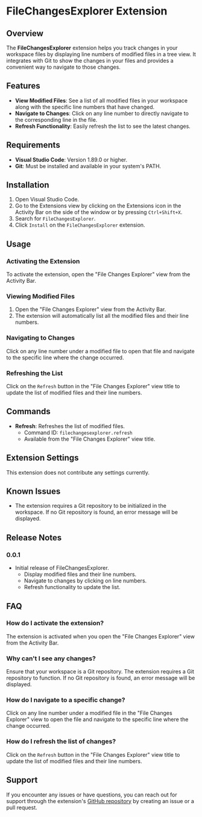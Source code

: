 # FileChangesExplorer Extension

## Overview

The **FileChangesExplorer** extension helps you track changes in your workspace files by displaying line numbers of modified files in a tree view. It integrates with Git to show the changes in your files and provides a convenient way to navigate to those changes.

## Features

- **View Modified Files**: See a list of all modified files in your workspace along with the specific line numbers that have changed.
- **Navigate to Changes**: Click on any line number to directly navigate to the corresponding line in the file.
- **Refresh Functionality**: Easily refresh the list to see the latest changes.

## Requirements

- **Visual Studio Code**: Version 1.89.0 or higher.
- **Git**: Must be installed and available in your system's PATH.

## Installation

1. Open Visual Studio Code.
2. Go to the Extensions view by clicking on the Extensions icon in the Activity Bar on the side of the window or by pressing `Ctrl+Shift+X`.
3. Search for `FileChangesExplorer`.
4. Click `Install` on the `FileChangesExplorer` extension.

## Usage

### Activating the Extension

To activate the extension, open the "File Changes Explorer" view from the Activity Bar.

### Viewing Modified Files

1. Open the "File Changes Explorer" view from the Activity Bar.
2. The extension will automatically list all the modified files and their line numbers.

### Navigating to Changes

Click on any line number under a modified file to open that file and navigate to the specific line where the change occurred.

### Refreshing the List

Click on the `Refresh` button in the "File Changes Explorer" view title to update the list of modified files and their line numbers.

## Commands

- **Refresh**: Refreshes the list of modified files.
  - Command ID: `filechangesexplorer.refresh`
  - Available from the "File Changes Explorer" view title.

## Extension Settings

This extension does not contribute any settings currently.

## Known Issues

- The extension requires a Git repository to be initialized in the workspace. If no Git repository is found, an error message will be displayed.

## Release Notes

### 0.0.1

- Initial release of FileChangesExplorer.
  - Display modified files and their line numbers.
  - Navigate to changes by clicking on line numbers.
  - Refresh functionality to update the list.

## FAQ

### How do I activate the extension?

The extension is activated when you open the "File Changes Explorer" view from the Activity Bar.

### Why can't I see any changes?

Ensure that your workspace is a Git repository. The extension requires a Git repository to function. If no Git repository is found, an error message will be displayed.

### How do I navigate to a specific change?

Click on any line number under a modified file in the "File Changes Explorer" view to open the file and navigate to the specific line where the change occurred.

### How do I refresh the list of changes?

Click on the `Refresh` button in the "File Changes Explorer" view title to update the list of modified files and their line numbers.

## Support

If you encounter any issues or have questions, you can reach out for support through the extension's [GitHub repository](https://github.com/your-repo-url) by creating an issue or a pull request.

